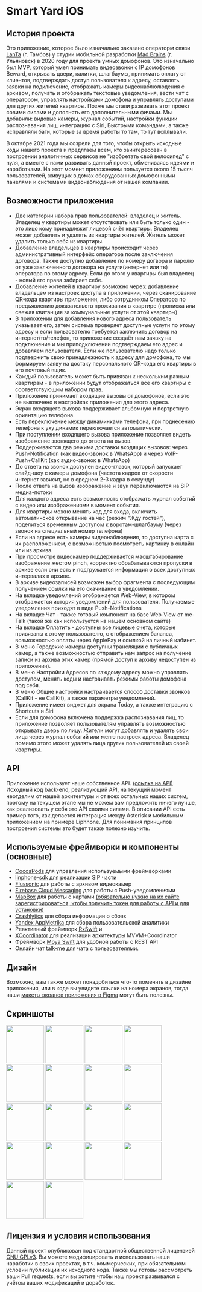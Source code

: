 # Smart Yard  iOS

## История проекта
Это приложение, которое было изначально заказано операторм связи [LanTa](https://www.lanta-net.ru) (г. Тамбов) у студии мобильной разработки [Mad Brains](https://madbrains.ru/) (г. Ульяновск) в 2020 году для проекта умных домофонов. Это изначально был MVP, который умел принимать видеозвонки с IP домофонов Beward, открывать двери, калитки, шлагбаумы, принимать оплату от клиентов, подтверждать доступ пользователя к адресу, оставлять заявки на подключение, отображать камеры видеонаблюлюдения с архивом, получать и отображать текстовые уведомления, вести чат с оператором, управлять настройками домофона и управлять доступами для других жителей квартиры.
Позже мы стали развивать этот проект совими силами и дополнять его дополнительными фичами. Мы добавили: видовые камеры, журнал событий, настройки функции распознавания лиц, интеграцию с Siri, Быстрыми командами, а также исправляли баги, которые за время работы то там, то тут всплывали.

В октябре 2021 года мы созрели для того, чтобы открыть исходные коды нашего проекта и предлгаем всем, кто заинтересован в построении аналогичных сервисов не "изобретать свой велосипед" с нуля, а вместе с нами развивать данный проект, обмениваясь идеями и наработками. На этот момент приложением пользуется около 15 тысяч пользователей, живущих в домах оборудованных домофонными панелями и системами видеонаблюдения от нашей компании.

## Возможности приложения
* Две категории набора прав пользователей: владелец и житель. Владелец у квартиры может отсутствовать или быть только один - это лицо кому принадлежит лицевой счёт квартиры. Владелец может добавлять и удалять из квартиры жителей. Житель может удалить только себя из квартиры.
* Добавление владельцев в квартиры происходит через административный интерфейс оператора после заключения договора. Также доступно добавление по номеру догвора и паролю от уже заключенного договора на услуги(интернет или тв) оператора по этому адресу. Если до этого у квартиры был владелец - новый его права забирает себе.
* Добавление жителей в квартиру возможно через: добавление владельцем из настроек доступа в приложении, через сканирование QR-кода квартиры приложении, либо сотрудником Оператора по предъявлению доказательств проживания в квартире (прописка или свежая квитанция за коммунальные услуги от этой квартиры)
* В приложении для добавления нового адреса пользователь указывает его, затем система проверяет доступные услуги по этому адресу и если пользователю требуется заключить договор на интернет/тв/телефон, то приложение создаёт нам заявку на подключение и мы приподключении подтверждаем его адрес и добавляем пользователя. Если же пользователю надо только подтвержить свою принадлежность к адресу для домофона, то мы формируем заяву на достаку персонального QR-кода его квартиры в его почтовый ящик.
* Каждый пользователь может быть привязан к нескольким разным квартирам - в приложении будут отображаться все его квартиры с соответствующим набором прав.
* Приложение принимает входящие вызовы от домофонов, если это не выключено в настройках приложения для этого адреса. 
* Экран входящего выхова поддерживает альбомную и портретную ориентацию телефона.
* Есть переключение между динаминками телефона, при поднесению телефона к уху динамик переключается автоматически.
* При поступлении входящего вызова приложение позволяет видеть изображение звонящего до ответа на вызов.
* Поддерживаются два режима доставки входящих вызовов: через Push-Notification (как видео-звонок в WhatsApp) и через VoIP-Push+CallKit (как аудио-звонок в WhatsApp)
* До ответа на звонок доступен видео-глазок, который запускает слайд-шоу с камеры домофона (частота кадров от скорости интернет зависит, но в среднем 2-3 кадра в секунду)
* После ответа на вызов изображение и звук переключаются на SIP медиа-потоки
* Для каждого адреса есть возможность отображать журнал событий с видео или изображениями в момент события.
* Для квартиры можно менять код для входа, включить автоматичское открывание на час (режим "Жду гостей"), поделиться временным доступом к воротам-шлагбауму (через звонок на специальный номер телефона)
* Если на адресе есть камеры видеонаблюдения, то доступна карта с их расположением, с возможностью посмотреть картинку в онлайн или из архива.
* При просмотре видеокамер поддерживается масштабирование изображение жестом pinch, корректно обрабатываются пропуски в архиве если они есть и подгружается информация о всех доступных интервалах в архиве.
* В архиве видеозаписей возможен выбор фрагмента с последующим получением ссылки на его скачивание в уведомлении.
* На вкладке уведомлений отображается Web-View, в котором отображается история уведомлений для пользователя. Получаемые уведомления приходят в виде Push-Notifications
* На вкладке Чат - также готовый компонент на базе Web-View от me-Talk (такой же как используется на нашем основном сайте)
* На вкладке Оплатить - доступны все лицевые счета, которые привязаны к этому пользователю, с отображением баланса, возможностью оплаты через ApplePay и ссылкой на личный кабинет.
* В меню Городские камеры доступны трансляции с публичных камер, а также возможностью отправить нам запрос на получение записи из архива этих камер (прямой доступ к архиву недоступен из приложения).
* В меню Настройки Адресов по каждому адресу можно управлять доступом, менять коды и настраивать режимы работы домофона под себя.
* В меню Общие настройки настраивается способ доставки звонков (CallKit - не CallKit), а также параметры уведомлений.
* Приложение имеет виджет для экрана Today, а также интеграцию с Shortcuts и Siri
* Если для домофона включена поддержка распознавания лиц, то приложение позволяет пользователям управлять возможностью открывать дверь по лицу. Жители могут добавлять и удалять свои лица через журнал событий или меню настроек адреса. Владелец помимо этого может удалять лица других пользователей из своей квартиры.

## API
Приложение использует наше собственное API. [(ссылка на API)](https://rosteleset.github.io/ApplicationAPI/)
Исходный код back-end, реализующий API, на текущий момент неотделим от нашей архитектуры и от всех остальных наших систем, поэтому на текущем этапе мы не можем вам предложить ничего лучше, как реализовать у себя это API своими силами. 
В описании API есть пример того, как делается интеграция между Asterisk и мобильным приложением на примере Liphhone. Для понимания принципов построения системы это будет также полезно изучить.

## Используемые фреймворки и компоненты (основные)
* [CocoaPods](https://cocoapods.org/) для управления используемыми фреймворками
* [linphone-sdk](https://github.com/BelledonneCommunications/linphone-iphone) для реализации SIP части
* [Flussonic](https://flussonic.ru/) для работы с архивом видеокамер 
* [Firebase Cloud Messaging](https://firebase.google.com/docs/cloud-messaging) для работы с Push-уведомлениями
* [MapBox](https://www.mapbox.com/) для работы с картами [(обязательно нужно на их сайте зарегистрироваться, чтобы получить токен для работы с API и для установки)](https://docs.mapbox.com/ios/maps/guides/install/)
* [Crashlytics](https://firebase.google.com/docs/crashlytics) для сбора информации о сбоях 
* [Yandex AppMetrika](https://appmetrica.yandex.ru/) для сбора пользовательской аналитики
* Реактивный фреймворк [RxSwift](https://github.com/ReactiveX/RxSwift) и
* [XCoordinator](https://github.com/quickbirdstudios/XCoordinator) для реализации архитектуры MVVM+Coordinator
* Фреймворк [Moya Swift](https://github.com/Moya/Moya) для удобной работы с REST API
* Онлайн чат [talk-me](https://talk-me.ru/) для чата с пользователями.

## Дизайн
Возможно, вам также может понадобиться что-то поменять в дизайне приложения, или в коде вы увидите ссылки на номера экранов, тогда наши [макеты экранов приложения в Figma](https://www.figma.com/file/bGLlEJbu8mVWY7gg4P0Hs2/%D0%9B%D0%B0%D0%BD%D1%82%D0%B0-App-(iOS%2BAndroid)-(Public-copy)?node-id=1377%3A0) могут быть полезны.

## Скриншоты
<p float="left">
  <img src="https://github.com/rosteleset/SmartYard-iOS/blob/public/Screenshots/iOS/1.png?raw=true" width="100" />
  <img src="https://github.com/rosteleset/SmartYard-iOS/blob/public/Screenshots/iOS/2.png?raw=true" width="100" /> 
  <img src="https://github.com/rosteleset/SmartYard-iOS/blob/public/Screenshots/iOS/3.png?raw=true" width="100" />
  <img src="https://github.com/rosteleset/SmartYard-iOS/blob/public/Screenshots/iOS/4.png?raw=true" width="100" />
  <img src="https://github.com/rosteleset/SmartYard-iOS/blob/public/Screenshots/iOS/5.png?raw=true" width="100" />
  <img src="https://github.com/rosteleset/SmartYard-iOS/blob/public/Screenshots/iOS/6.png?raw=true" width="100" />
  <img src="https://github.com/rosteleset/SmartYard-iOS/blob/public/Screenshots/iOS/7.png?raw=true" width="100" />
  <img src="https://github.com/rosteleset/SmartYard-iOS/blob/public/Screenshots/iOS/8.png?raw=true" width="100" />
  <img src="https://github.com/rosteleset/SmartYard-iOS/blob/public/Screenshots/iOS/9.png?raw=true" width="100" />
  <img src="https://github.com/rosteleset/SmartYard-iOS/blob/public/Screenshots/iOS/10.png?raw=true" width="100" />
  <img src="https://github.com/rosteleset/SmartYard-iOS/blob/public/Screenshots/iOS/11.png?raw=true" width="100" />
  <img src="https://github.com/rosteleset/SmartYard-iOS/blob/public/Screenshots/iOS/12.png?raw=true" width="100" />
  <img src="https://github.com/rosteleset/SmartYard-iOS/blob/public/Screenshots/iOS/13.png?raw=true" width="100" />
  <img src="https://github.com/rosteleset/SmartYard-iOS/blob/public/Screenshots/iOS/14.png?raw=true" width="100" />
  <img src="https://github.com/rosteleset/SmartYard-iOS/blob/public/Screenshots/iOS/15.png?raw=true" width="100" />
  <img src="https://github.com/rosteleset/SmartYard-iOS/blob/public/Screenshots/iOS/16.png?raw=true" width="100" />
  <img src="https://github.com/rosteleset/SmartYard-iOS/blob/public/Screenshots/iOS/17.png?raw=true" width="100" />
  <img src="https://github.com/rosteleset/SmartYard-iOS/blob/public/Screenshots/iOS/18.png?raw=true" width="100" />
</p>


## Лицензия и условия использования
Данный проект опубликован под стандартной общественной лицензией [GNU GPLv3](https://www.gnu.org/licenses/gpl-3.0.html).
Вы можете модифицировать и использовать наши наработки в своих проектах, в т.ч. коммерческих, при обязательном условии публикации их исходного кода.
Также мы готовы рассмотреть ваши Pull requests, если вы хотите чтобы наш проект развивался с учётом ваших модификаций и доработок.
